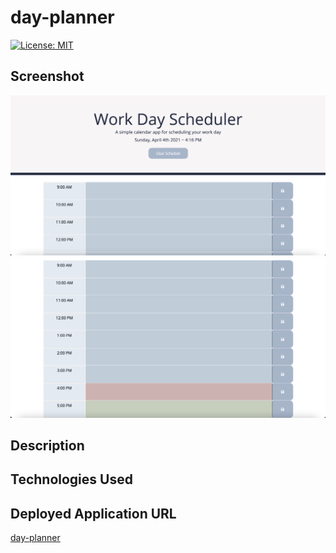 # day-planner


[![License: MIT](https://img.shields.io/badge/License-MIT-yellow.svg)](https://opensource.org/licenses/MIT)


## Screenshot
![alt text](assets/images/final-page-1.png)
![alt text](assets/images/final-page-2.png)


## Description 

## Technologies Used 

## Deployed Application URL
[day-planner](https://ssharmin0029.github.io/day-planner/)